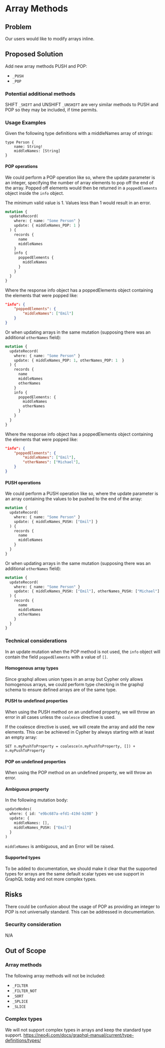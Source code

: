 # Array Methods

## Problem

Our users would like to modify arrays inline.

## Proposed Solution

Add new array methods PUSH and POP:

-   `_PUSH`
-   `_POP`

### Potential additional methods

SHIFT `_SHIFT` and UNSHIFT `_UNSHIFT` are very similar methods to PUSH and POP so they may be included, if time permits.

### Usage Examples

Given the following type definitions with a middleNames array of strings:

```gql
type Person {
    name: String!
    middleNames: [String]
}
```

#### POP operations

We could perform a POP operation like so, where the update parameter is an integer, specifying the number of array elements to pop off the end of the array. Popped off elements would then be returned in a `poppedElements` object inside the `info` object.

The minimum valid value is 1. Values less than 1 would result in an error.

```graphql
mutation {
  updateRecord(
    where: { name: "Some Person" }
    update: { middleNames_POP: 1 }
  ) {
    records {
      name
      middleNames
    }
    info {
      poppedElements {
        middleNames
      }
    }
  }
}
```

Where the response info object has a poppedElements object containing the elements that were popped like:

```json
"info": {
    "poppedElements": {
        "middleNames": ["Emil"]
    }
}
```

Or when updating arrays in the same mutation (supposing there was an additional `otherNames` field):

```graphql
mutation {
  updateRecord(
    where: { name: "Some Person" }
    update: { middleNames_POP: 1, otherNames_POP: 1  }
  ) {
    records {
      name
      middleNames
      otherNames
    }
    info {
      poppedElements: {
        middleNames
        otherNames
      }
    }
  }
}
```

Where the response info object has a poppedElements object containing the elements that were popped like:

```json
"info": {
    "poppedElements": {
        "middleNames": ["Emil"],
        "otherNames": ["Michael"],
    }
}
```

#### PUSH operations

We could perform a PUSH operation like so, where the update parameter is an array containing the values to be pushed to the end of the array:

```graphql
mutation {
  updateRecord(
    where: { name: "Some Person" }
    update: { middleNames_PUSH: ["Emil"] }
  ) {
    records {
      name
      middleNames
    }
  }
}
```

Or when updating arrays in the same mutation (supposing there was an additional `otherNames` field):

```graphql
mutation {
  updateRecord(
    where: { name: "Some Person" }
    update: { middleNames_PUSH: ["Emil"], otherNames_PUSH: ["Michael"]  }
  ) {
    records {
      name
      middleNames
      otherNames
    }
  }
}
```

### Technical considerations

In an update mutation when the POP method is not used, the `info` object will contain the field `poppedElements` with a value of `[]`.

#### Homogenous array types

Since graphql allows union types in an array but Cypher only allows homogenous arrays, we could perform type checking in the graphql schema to ensure defined arrays are of the same type.

#### PUSH to undefined properties

When using the PUSH method on an undefined property, we will throw an error in all cases unless the `coalesce` directive is used.

If the coalesce directive is used, we will create the array and add the new elements. This can be achieved in Cypher by always starting with at least an empty array:

```cypher
SET n.myPushToProperty = coalesce(n.myPushToProperty, []) + n.myPushToProperty
```

#### POP on undefined properties

When using the POP method on an undefined property, we will throw an error.

#### Ambiguous property
In the following mutation body:

```graphql
updateNodes(
  where: { id: "e9bc687a-efd1-419d-b208" }
  update: {
    middleNames: [],
    middleNames_PUSH: ["Emil"]
  }
)
```

`middleNames` is ambiguous, and an Error will be raised.

#### Supported types

To be added to documentation, we should make it clear that the supported types for arrays are the same default scalar types we use support in GraphQL today and not more complex types.

## Risks

There could be confusion about the usage of POP as providing an integer to POP is not universally standard. This can be addressed in documentation.

### Security consideration

N/A

## Out of Scope


### Array methods

The following array methods will not be included:

-   `_FILTER`
-   `_FILTER_NOT`
-   `_SORT`
-   `_SPLICE`
-   `_SLICE`

### Complex types

We will not support complex types in arrays and keep the standard type support. https://neo4j.com/docs/graphql-manual/current/type-definitions/types/
